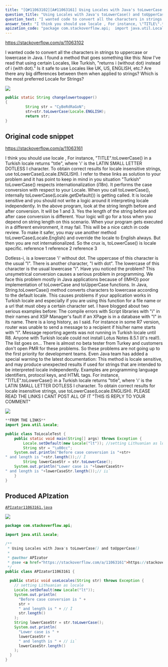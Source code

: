 ```yaml
---
title: "[Q#11063102][A#11063161] Using Locales with Java's toLowerCase() and toUpperCase()"
question_title: "Using Locales with Java's toLowerCase() and toUpperCase()"
question_text: "I wanted code to convert all the characters in strings to uppercase or lowercase in Java. I found a method that goes something like this: Now I've read that using certain Locales, like Turkish, \"returns i (without dot) instead of i (with dot).\" Is it safe to use Locales like UK, US, ENGLISH, etc.? Are there any big differences between them when applied to strings? Which is the most preferred Locale for Strings?"
answer_text: "I think you should use locale , For instance, \"TITLE\".toLowerCase() in a Turkish locale returns   \"tıtle\", where 'ı' is the LATIN SMALL LETTER DOTLESS I character. To   obtain correct results for locale insensitive strings, use   toLowerCase(Locale.ENGLISH). I refer to these links as solution to your problem and it has point to keep in mind in you situation \"Turkish\" toLowerCase() respects internationalization (i18n). It performs the   case conversion with respect to your Locale. When you call   toLowerCase(), internally toLowerCase(Locale.getDefault()) is getting   called. It is locale sensitive and you should not write a logic around   it interpreting locale independently. In the above program, look at the string length before and after   conversion. It will be 1 and 3. Yes the length of the string before   and after case conversion is different. Your logic will go for a toss   when you depend on string length on this scenario. When your program   gets executed in a different environment, it may fail. This will be a   nice catch in code review. To make it safer, you may use another method   toLowerCase(Locale.English) and override the locale to English always.   But then you are not internationalized. So the crux is, toLowerCase() is locale specific. reference 1 reference 2 reference 3  Dotless-i, is a lowercase 'i' without dot. The uppercase of this character is the usual \"I\". There is another character, \"I with dot\". The lowercase of this character is the usual lowercase \"i\". Have you noticed the problem? This unsymetrical conversion causes a serious problem in programming. We face this problem mostly in Java applications because of (IMHO) poor implementation of toLowerCase and toUpperCase functions. In Java, String.toLowerCase() method converts characters to lowercase according to the default locale. This causes problems if your application works in Turkish locale and especially if you are using this function for a file name or a url that must obey a certain character set. I have blogged about two serious examples before: The compile errors with Script libraries with \"i\" in their names and XSP Manager's fault if an XPage is in a database with \"I\" in its name. There is a long history, as I said. For instance in some R7 version, router was unable to send a message to a recipient if his/her name starts with \"I\". Message reporting agents was not running in Turkish locale until R8. Anyone with Turkish locale could not install Lotus Notes 8.5.1 (it's real!). The list goes on... There is almost no beta tester from Turkey and customers don't open PMR for these problems. So these problems are not going up to the first priority for development teams. Even Java team has added a special warning to the latest documentation: This method is locale sensitive, and may produce unexpected results if   used for strings that are intended to be interpreted locale   independently. Examples are programming language identifiers, protocol   keys, and HTML tags. For instance, \"TITLE\".toLowerCase() in a Turkish   locale returns \"tıtle\", where 'ı' is the LATIN SMALL LETTER DOTLESS I   character. To obtain correct results for locale insensitive strings,   use toLowerCase(Locale.ENGLISH). PLEASE READ THE LINKS I CANT POST ALL OF IT \"THIS IS REPLY TO YOUR COMMENT\""
apization_code: "package com.stackoverflow.api;  import java.util.Locale;  /**  * Using Locales with Java's toLowerCase() and toUpperCase()  *  * @author APIzator  * @see <a href=\"https://stackoverflow.com/a/11063161\">https://stackoverflow.com/a/11063161</a>  */ public class APIzator11063161 {    public static void useLocales(String str) throws Exception {     // setting Lithuanian as locale     Locale.setDefault(new Locale(\"lt\"));     System.out.println(       \"Before case conversion is \" +       str +       \" and length is \" + // Ì       str.length()     );     String lowerCaseStr = str.toLowerCase();     System.out.println(       \"Lower case is \" +       lowerCaseStr +       \" and length is \" + // iı`       lowerCaseStr.length()     );   } }"
---
```


https://stackoverflow.com/q/11063102

I wanted code to convert all the characters in strings to uppercase or lowercase in Java.
I found a method that goes something like this:
Now I&#x27;ve read that using certain Locales, like Turkish, &quot;returns i (without dot) instead of i (with dot).&quot;
Is it safe to use Locales like UK, US, ENGLISH, etc.? Are there any big differences between them when applied to strings?
Which is the most preferred Locale for Strings?


<div class="code-logo"><img src="/stackoverflow.png" /></div>

```java
public static String changelowertoupper()
{
         String str = "CyBeRdRaGoN";
         str=str.toLowerCase(Locale.ENGLISH);
         return str;
}
```


## Original code snippet

https://stackoverflow.com/a/11063161

I think you should use locale ,
For instance, &quot;TITLE&quot;.toLowerCase() in a Turkish locale returns
  &quot;tıtle&quot;, where &#x27;ı&#x27; is the LATIN SMALL LETTER DOTLESS I character. To
  obtain correct results for locale insensitive strings, use
  toLowerCase(Locale.ENGLISH).
I refer to these links as solution to your problem
and it has point to keep in mind in you situation &quot;Turkish&quot;
toLowerCase() respects internationalization (i18n). It performs the
  case conversion with respect to your Locale. When you call
  toLowerCase(), internally toLowerCase(Locale.getDefault()) is getting
  called. It is locale sensitive and you should not write a logic around
  it interpreting locale independently.
In the above program, look at the string length before and after
  conversion. It will be 1 and 3. Yes the length of the string before
  and after case conversion is different. Your logic will go for a toss
  when you depend on string length on this scenario. When your program
  gets executed in a different environment, it may fail. This will be a
  nice catch in code review.
To make it safer, you may use another method
  toLowerCase(Locale.English) and override the locale to English always.
  But then you are not internationalized.
So the crux is, toLowerCase() is locale specific.
reference 1
reference 2
reference 3

Dotless-i, is a lowercase &#x27;i&#x27; without dot. The uppercase of this character is the usual &quot;I&quot;. There is another character, &quot;I with dot&quot;. The lowercase of this character is the usual lowercase &quot;i&quot;.
Have you noticed the problem? This unsymetrical conversion causes a serious problem in programming. We face this problem mostly in Java applications because of (IMHO) poor implementation of toLowerCase and toUpperCase functions.
In Java, String.toLowerCase() method converts characters to lowercase according to the default locale. This causes problems if your application works in Turkish locale and especially if you are using this function for a file name or a url that must obey a certain character set.
I have blogged about two serious examples before: The compile errors with Script libraries with &quot;i&quot; in their names and XSP Manager&#x27;s fault if an XPage is in a database with &quot;I&quot; in its name.
There is a long history, as I said. For instance in some R7 version, router was unable to send a message to a recipient if his/her name starts with &quot;I&quot;. Message reporting agents was not running in Turkish locale until R8. Anyone with Turkish locale could not install Lotus Notes 8.5.1 (it&#x27;s real!). The list goes on...
There is almost no beta tester from Turkey and customers don&#x27;t open PMR for these problems. So these problems are not going up to the first priority for development teams.
Even Java team has added a special warning to the latest documentation:
This method is locale sensitive, and may produce unexpected results if
  used for strings that are intended to be interpreted locale
  independently. Examples are programming language identifiers, protocol
  keys, and HTML tags. For instance, &quot;TITLE&quot;.toLowerCase() in a Turkish
  locale returns &quot;tıtle&quot;, where &#x27;ı&#x27; is the LATIN SMALL LETTER DOTLESS I
  character. To obtain correct results for locale insensitive strings,
  use toLowerCase(Locale.ENGLISH).
PLEASE READ THE LINKS I CANT POST ALL OF IT &quot;THIS IS REPLY TO YOUR COMMENT&quot;

<div class="code-logo"><img src="/stackoverflow.png" /></div>

```java
**FROM THE LINKS**
import java.util.Locale;

public class ToLocaleTest {
    public static void main(String[] args) throws Exception {
        Locale.setDefault(new Locale("lt")); //setting Lithuanian as locale
        String str = "\u00cc";
    System.out.println("Before case conversion is "+str+
" and length is "+str.length());// Ì
        String lowerCaseStr = str.toLowerCase();
    System.out.println("Lower case is "+lowerCaseStr+
" and length is "+lowerCaseStr.length());// iı`
    }
}
```

## Produced APIzation

[`APIzator11063161.java`](https://github.com/pasqualesalza/apization-temp/raw/main/data/search/APIzator11063161.java)

<div class="code-logo"><img src="/apizator.png" /></div>

```java
package com.stackoverflow.api;

import java.util.Locale;

/**
 * Using Locales with Java's toLowerCase() and toUpperCase()
 *
 * @author APIzator
 * @see <a href="https://stackoverflow.com/a/11063161">https://stackoverflow.com/a/11063161</a>
 */
public class APIzator11063161 {

  public static void useLocales(String str) throws Exception {
    // setting Lithuanian as locale
    Locale.setDefault(new Locale("lt"));
    System.out.println(
      "Before case conversion is " +
      str +
      " and length is " + // Ì
      str.length()
    );
    String lowerCaseStr = str.toLowerCase();
    System.out.println(
      "Lower case is " +
      lowerCaseStr +
      " and length is " + // iı`
      lowerCaseStr.length()
    );
  }
}

```